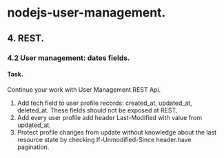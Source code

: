 # nodejs-user-management.

## 4. REST.

### 4.2 User management: dates fields.

#### Task.

Continue your work with User Management REST Api.
1. Add  tech field to user profile records: created_at, updated_at, deleted_at. These fields should not be exposed at REST.
2. Add every user profile add header Last-Modified with value from updated_at.
3. Protect profile changes from update without knowledge about the last resource state by checking If-Unmodified-Since header.have pagination.
